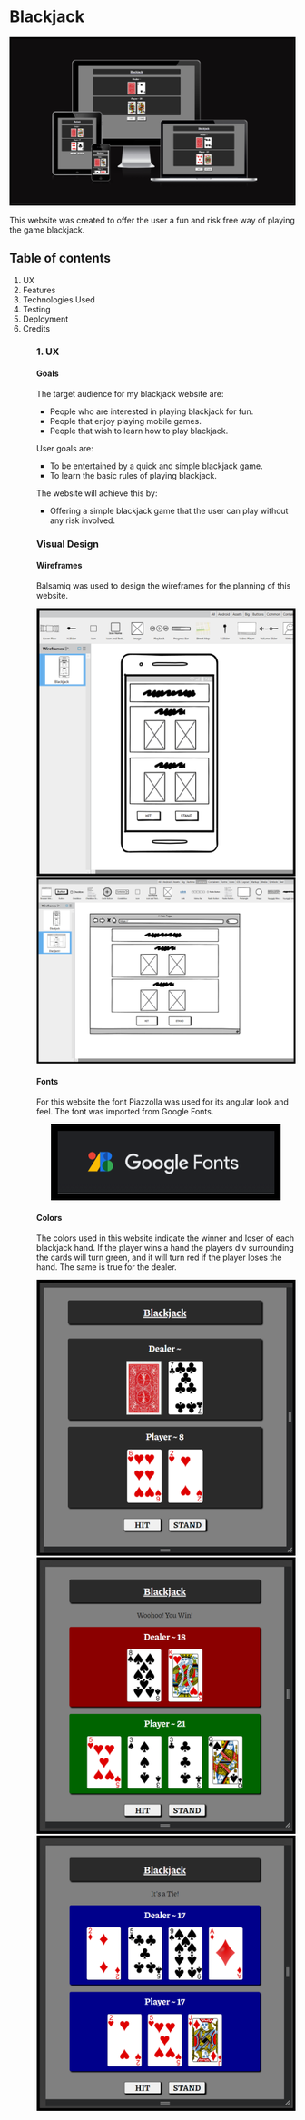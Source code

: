 # Blackjack

<div align="center">
    <img src="assets/images/responsive.png" alt="Responsive Display">
</div>

This website was created to offer the user a fun and risk free way of playing the game blackjack.

## Table of contents
<ol>
    <li>UX</li>
    <li>Features</li>
    <li>Technologies Used</li>
    <li>Testing</li>
    <li>Deployment</li>
    <li>Credits</li>
<ol>

### 1. UX
#### Goals

The target audience for my blackjack website are:
- People who are interested in playing blackjack for fun.
- People that enjoy playing mobile games.
- People that wish to learn how to play blackjack.


User goals are:
- To be entertained by a quick and simple blackjack game.
- To learn the basic rules of playing blackjack.


The website will achieve this by:
- Offering a simple blackjack game that the user can play without any risk involved.

### Visual Design
#### Wireframes

Balsamiq was used to design the wireframes for the planning of this website.
<div align="center">
    <img src="assets/images/wireframes.png" alt="Wireframes">
</div>
<div align="center">
    <img src="assets/images/wireframes1.png" alt="Wireframes">
</div>

#### Fonts

For this website the font Piazzolla was used for its angular look and feel. The font was imported from Google Fonts.
<div align="center">
    <img src="assets/images/googleFonts.png" alt="Google Fonts">
</div>

#### Colors

The colors used in this website indicate the winner and loser of each blackjack hand. If the player wins a hand the players div surrounding the cards will turn green, and it will turn red if the player loses the hand. The same is true for the dealer.
<div align="center">
    <img src="assets/images/standard_colors.png" alt="Standard colors">
</div>
<div align="center">
    <img src="assets/images/win_lose_colors.png" alt="Win and Lose colors">
</div>
<div align="center">
    <img src="assets/images/tie_colors.png" alt="Tie colors">
</div>

